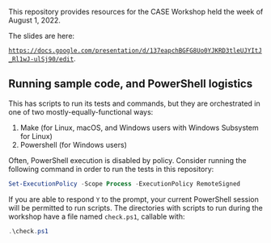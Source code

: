 This repository provides resources for the CASE Workshop held the week of August 1, 2022.

The slides are here:

[`https://docs.google.com/presentation/d/137eapchBGFG8Uo0YJKRD3tleUJYItJ_Rl1wJ-ulSj90/edit`](https://docs.google.com/presentation/d/137eapchBGFG8Uo0YJKRD3tleUJYItJ_Rl1wJ-ulSj90/edit).


## Running sample code, and PowerShell logistics

This has scripts to run its tests and commands, but they are orchestrated in one of two mostly-equally-functional ways:

1. Make (for Linux, macOS, and Windows users with Windows Subsystem for Linux)
2. Powershell (for Windows users)

Often, PowerShell execution is disabled by policy.  Consider running the following command in order to run the tests in this repository:

```powershell
Set-ExecutionPolicy -Scope Process -ExecutionPolicy RemoteSigned
```

If you are able to respond `Y` to the prompt, your current PowerShell session will be permitted to run scripts.  The directories with scripts to run during the workshop have a file named `check.ps1`, callable with:

```powershell
.\check.ps1
```
